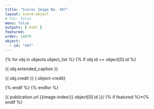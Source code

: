 ```yaml
---
title: "Scores Image No. 487"
layout: score-object
# toc: false
menu: false
outputs: [ html ]
featured: 
order: 14870
object:
  - id: "487"
---
```


{% for obj in objects.object_list %}
{% if obj.id == object[0].id %}

{{ obj.extended_caption }}

{{ obj.credit }} {.object-credit}

{% endif %}
{% endfor %}

<div class="object-credit object-url is-print-only">

{{ publication.url }}image-index/{{ object[0].id }}/ {% if featured %}*{% endif %}

</div>
